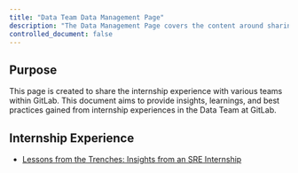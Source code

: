```yaml
---
title: "Data Team Data Management Page"
description: "The Data Management Page covers the content around sharing internship experience with various team within Gitlab."
controlled_document: false
---
```


## Purpose

This page is created to share the internship experience with various teams within GitLab. This document aims to provide insights, learnings, and best practices gained from internship experiences in the Data Team at GitLab.

## Internship Experience

* [Lessons from the Trenches: Insights from an SRE Internship](/handbook/enterprise-data//internship-experience/lessons-from-the-trenches-ved-prakash.md)
